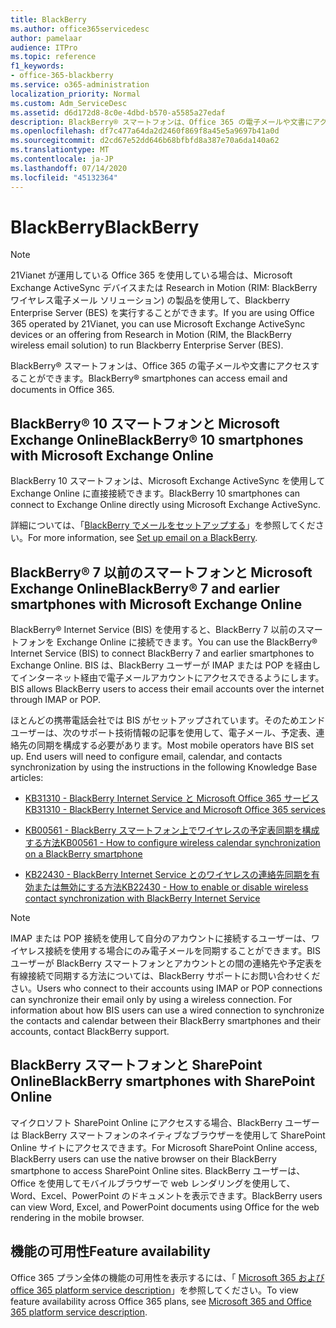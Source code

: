 ```yaml
---
title: BlackBerry
ms.author: office365servicedesc
author: pamelaar
audience: ITPro
ms.topic: reference
f1_keywords:
- office-365-blackberry
ms.service: o365-administration
localization_priority: Normal
ms.custom: Adm_ServiceDesc
ms.assetid: d6d172d8-8c0e-4dbd-b570-a5585a27edaf
description: BlackBerry® スマートフォンは、Office 365 の電子メールや文書にアクセスすることができます。
ms.openlocfilehash: df7c477a64da2d2460f869f8a45e5a9697b41a0d
ms.sourcegitcommit: d2cd67e52dd646b68bfbfd8a387e70a6da140a62
ms.translationtype: MT
ms.contentlocale: ja-JP
ms.lasthandoff: 07/14/2020
ms.locfileid: "45132364"
---
```

# <a name="blackberry"></a><span data-ttu-id="7ec48-103">BlackBerry</span><span class="sxs-lookup"><span data-stu-id="7ec48-103">BlackBerry</span></span>

> [!NOTE]
> <span data-ttu-id="7ec48-104">21Vianet が運用している Office 365 を使用している場合は、Microsoft Exchange ActiveSync デバイスまたは Research in Motion (RIM: BlackBerry ワイヤレス電子メール ソリューション) の製品を使用して、Blackberry Enterprise Server (BES) を実行することができます。</span><span class="sxs-lookup"><span data-stu-id="7ec48-104">If you are using Office 365 operated by 21Vianet, you can use Microsoft Exchange ActiveSync devices or an offering from Research in Motion (RIM, the BlackBerry wireless email solution) to run Blackberry Enterprise Server (BES).</span></span> 
  
<span data-ttu-id="7ec48-105">BlackBerry® スマートフォンは、Office 365 の電子メールや文書にアクセスすることができます。</span><span class="sxs-lookup"><span data-stu-id="7ec48-105">BlackBerry® smartphones can access email and documents in Office 365.</span></span>
  
## <a name="blackberry-10-smartphones-with-microsoft-exchange-online"></a><span data-ttu-id="7ec48-106">BlackBerry® 10 スマートフォンと Microsoft Exchange Online</span><span class="sxs-lookup"><span data-stu-id="7ec48-106">BlackBerry® 10 smartphones with Microsoft Exchange Online</span></span>

<span data-ttu-id="7ec48-107">BlackBerry 10 スマートフォンは、Microsoft Exchange ActiveSync を使用して Exchange Online に直接接続できます。</span><span class="sxs-lookup"><span data-stu-id="7ec48-107">BlackBerry 10 smartphones can connect to Exchange Online directly using Microsoft Exchange ActiveSync.</span></span>
  
<span data-ttu-id="7ec48-108">詳細については、「[BlackBerry でメールをセットアップする](https://go.microsoft.com/fwlink/?linkid=863394)」を参照してください。</span><span class="sxs-lookup"><span data-stu-id="7ec48-108">For more information, see [Set up email on a BlackBerry](https://go.microsoft.com/fwlink/?linkid=863394).</span></span>
  
## <a name="blackberry-7-and-earlier-smartphones-with-microsoft-exchange-online"></a><span data-ttu-id="7ec48-109">BlackBerry® 7 以前のスマートフォンと Microsoft Exchange Online</span><span class="sxs-lookup"><span data-stu-id="7ec48-109">BlackBerry® 7 and earlier smartphones with Microsoft Exchange Online</span></span>

<span data-ttu-id="7ec48-110">BlackBerry® Internet Service (BIS) を使用すると、BlackBerry 7 以前のスマートフォンを Exchange Online に接続できます。</span><span class="sxs-lookup"><span data-stu-id="7ec48-110">You can use the BlackBerry® Internet Service (BIS) to connect BlackBerry 7 and earlier smartphones to Exchange Online.</span></span> <span data-ttu-id="7ec48-111">BIS は、BlackBerry ユーザーが IMAP または POP を経由してインターネット経由で電子メールアカウントにアクセスできるようにします。</span><span class="sxs-lookup"><span data-stu-id="7ec48-111">BIS allows BlackBerry users to access their email accounts over the internet through IMAP or POP.</span></span>
  
<span data-ttu-id="7ec48-p102">ほとんどの携帯電話会社では BIS がセットアップされています。そのためエンド ユーザーは、次のサポート技術情報の記事を使用して、電子メール、予定表、連絡先の同期を構成する必要があります。</span><span class="sxs-lookup"><span data-stu-id="7ec48-p102">Most mobile operators have BIS set up. End users will need to configure email, calendar, and contacts synchronization by using the instructions in the following Knowledge Base articles:</span></span>
  
- [<span data-ttu-id="7ec48-114">KB31310 - BlackBerry Internet Service と Microsoft Office 365 サービス</span><span class="sxs-lookup"><span data-stu-id="7ec48-114">KB31310 - BlackBerry Internet Service and Microsoft Office 365 services</span></span>](https://go.microsoft.com/fwlink/?LinkID=826158&amp;clcid=0x409)
    
- [<span data-ttu-id="7ec48-115">KB00561 - BlackBerry スマートフォン上でワイヤレスの予定表同期を構成する方法</span><span class="sxs-lookup"><span data-stu-id="7ec48-115">KB00561 - How to configure wireless calendar synchronization on a BlackBerry smartphone</span></span>](https://go.microsoft.com/fwlink/?LinkID=826160&amp;clcid=0x409)
    
- [<span data-ttu-id="7ec48-116">KB22430 - BlackBerry Internet Service とのワイヤレスの連絡先同期を有効または無効にする方法</span><span class="sxs-lookup"><span data-stu-id="7ec48-116">KB22430 - How to enable or disable wireless contact synchronization with BlackBerry Internet Service</span></span>](https://go.microsoft.com/fwlink/?LinkID=826161&amp;clcid=0x409)
    
> [!NOTE]
> <span data-ttu-id="7ec48-p103">IMAP または POP 接続を使用して自分のアカウントに接続するユーザーは、ワイヤレス接続を使用する場合にのみ電子メールを同期することができます。BIS ユーザーが BlackBerry スマートフォンとアカウントとの間の連絡先や予定表を有線接続で同期する方法については、BlackBerry サポートにお問い合わせください。</span><span class="sxs-lookup"><span data-stu-id="7ec48-p103">Users who connect to their accounts using IMAP or POP connections can synchronize their email only by using a wireless connection. For information about how BIS users can use a wired connection to synchronize the contacts and calendar between their BlackBerry smartphones and their accounts, contact BlackBerry support.</span></span> 
  
## <a name="blackberry-smartphones-with-sharepoint-online"></a><span data-ttu-id="7ec48-119">BlackBerry スマートフォンと SharePoint Online</span><span class="sxs-lookup"><span data-stu-id="7ec48-119">BlackBerry smartphones with SharePoint Online</span></span>

<span data-ttu-id="7ec48-120">マイクロソフト SharePoint Online にアクセスする場合、BlackBerry ユーザーは BlackBerry スマートフォンのネイティブなブラウザーを使用して SharePoint Online サイトにアクセスできます。</span><span class="sxs-lookup"><span data-stu-id="7ec48-120">For Microsoft SharePoint Online access, BlackBerry users can use the native browser on their BlackBerry smartphone to access SharePoint Online sites.</span></span> <span data-ttu-id="7ec48-121">BlackBerry ユーザーは、Office を使用してモバイルブラウザーで web レンダリングを使用して、Word、Excel、PowerPoint のドキュメントを表示できます。</span><span class="sxs-lookup"><span data-stu-id="7ec48-121">BlackBerry users can view Word, Excel, and PowerPoint documents using Office for the web rendering in the mobile browser.</span></span>
  
## <a name="feature-availability"></a><span data-ttu-id="7ec48-122">機能の可用性</span><span class="sxs-lookup"><span data-stu-id="7ec48-122">Feature availability</span></span>

<span data-ttu-id="7ec48-123">Office 365 プラン全体の機能の可用性を表示するには、「 [Microsoft 365 および office 365 platform service description](office-365-platform-service-description.md)」を参照してください。</span><span class="sxs-lookup"><span data-stu-id="7ec48-123">To view feature availability across Office 365 plans, see [Microsoft 365 and Office 365 platform service description](office-365-platform-service-description.md).</span></span>
  